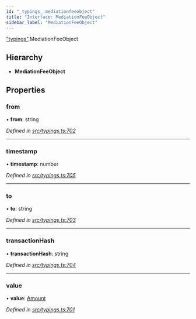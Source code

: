 ```yaml
---
id: "_typings_.mediationfeeobject"
title: "Interface: MediationFeeObject"
sidebar_label: "MediationFeeObject"
---
```


["typings"](../modules/_typings_.md).MediationFeeObject

## Hierarchy

* **MediationFeeObject**

## Properties

### from

•  **from**: string

*Defined in [src/typings.ts:702](https://github.com/trustlines-protocol/clientlib/blob/a897659/src/typings.ts#L702)*

___

### timestamp

•  **timestamp**: number

*Defined in [src/typings.ts:705](https://github.com/trustlines-protocol/clientlib/blob/a897659/src/typings.ts#L705)*

___

### to

•  **to**: string

*Defined in [src/typings.ts:703](https://github.com/trustlines-protocol/clientlib/blob/a897659/src/typings.ts#L703)*

___

### transactionHash

•  **transactionHash**: string

*Defined in [src/typings.ts:704](https://github.com/trustlines-protocol/clientlib/blob/a897659/src/typings.ts#L704)*

___

### value

•  **value**: [Amount](_typings_.amount.md)

*Defined in [src/typings.ts:701](https://github.com/trustlines-protocol/clientlib/blob/a897659/src/typings.ts#L701)*
